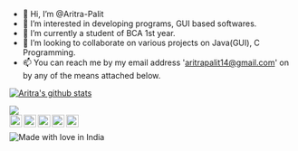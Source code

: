 - 👋 Hi, I’m @Aritra-Palit
- 👀 I’m interested in developing programs, GUI based softwares.
- 🌱 I’m currently a student of BCA 1st year.
- 💞️ I’m looking to collaborate on various projects on Java(GUI), C Programming.
- 📫 You can reach me by my email address 'aritrapalit14@gmail.com' on by any of the means attached below.

[![Aritra's github stats](https://github-readme-stats.vercel.app/api?username=Aritra-Palit&theme=nightowl)](https://github.com/Aritra-Palit?tab=repositories)

<a href="https://github.com/Aritra-Palit">
 
  <img align="center" src="https://github-readme-stats-teal.vercel.app/api/top-langs/?username=Aritra-Palit&layout=compact&theme=synthwave" />
</a>

<br/>

<a href="https://twitter.com/PalitAritra">
  <img align="left" alt="Aritra Palit | Twitter " width="22px" src="https://cdn.jsdelivr.net/npm/simple-icons@v3/icons/twitter.svg" />
</a>
<a href="https://t.me/Major_Mike_Tango">
  <img align="left" alt="Aritra's Telegram" width="22px" src="https://cdn.jsdelivr.net/npm/simple-icons@v3/icons/telegram.svg" />
</a>
<a href="https://www.instagram.com/abstract_hypertext/">
  <img align="left" alt="Aritra's Instagram" width="22px" src="https://cdn.jsdelivr.net/npm/simple-icons@v3/icons/instagram.svg" />
</a>
<a href="https://www.youtube.com/channel/UCsAeRWHbBLNyxW8mLgWpXlw">
  <img align="left" alt="Aritra's Youtube" width="22px" src="https://cdn.jsdelivr.net/npm/simple-icons@v3/icons/youtube.svg" />
</a>  
<a href="https://www.facebook.com/aritra.palit.14/">
  <img align="left" alt="Aritra's Facebook" width="22px" src="https://cdn.jsdelivr.net/npm/simple-icons@v3/icons/facebook.svg" />
</a>

<br />

![Made with love in India](https://madewithlove.now.sh/in?heart=true&template=for-the-badge)
